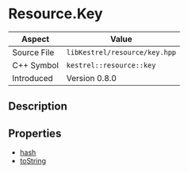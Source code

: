 # Resource.Key
| Aspect | Value |
| --- | --- |
| Source File | `libKestrel/resource/key.hpp` |
| C++ Symbol | `kestrel::resource::key` |
| Introduced | Version 0.8.0 |
## Description
## Properties

 - [hash](hash.md)
 - [toString](toString.md)

